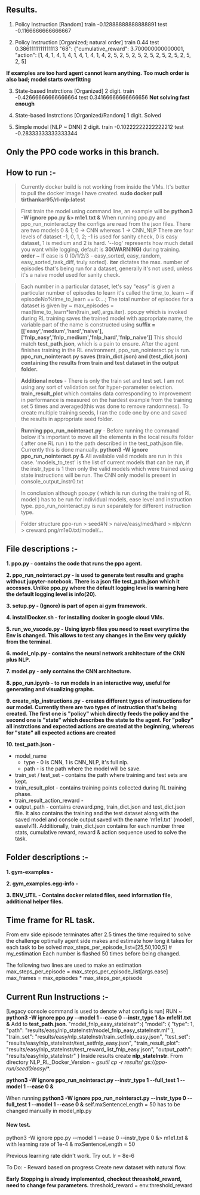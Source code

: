 ## Results.

1. Policy Instruction [Random]
train -0.12888888888888891
test -0.1166666666666667

2. Policy Instruction [Organized; natural order]
train 0.44
test 0.3861111111111113
"68": {"cumulative_reward": 3.700000000000001, "action": [1, 4, 1, 4, 1, 4, 1, 4, 1, 4, 1, 4, 2, 5, 2, 5, 2, 5, 2, 5, 2, 5, 2, 5, 2, 5, 2, 5]

**If examples are too hard agent cannot learn anything.**
**Too much order is also bad; model starts overfitting**

3. State-based Instrctions [Organized] 2 digit.
train -0.42666666666666664
test 0.34166666666666656
**Not solving fast enough**

4. State-based Instrctions [Organized/Random] 1 digit.
Solved

5. Simple model [NLP ~ DNN] 2 digit.
train -0.10222222222222212
test -0.28333333333333344


## Only the PPO code works in this branch.

## How to run :-
> Currently docker build is not working from inside the VMs. It's better to pull the docker image I have created. **sudo docker pull tirthankar95/rl-nlp:latest**

> First train the model using command line, an example will be 
**python3 -W ignore ppo.py &> m1e1.txt &**
When running ppo.py and ppo_run_nointeract.py the configs are read from the json files.
There are two models 0 & 1; 0 -> CNN  whereas 1 -> CNN_NLP
There are four levels of dataset -1, 0, 1, 2; -1 is used for sanity check,
0 is easy dataset, 1 is medium and 2 is hard. '--log' represents how much 
detail you want while logging, default is **30(WARNING)** during training.
**order** ~ If ease is 0 (0/1/2/3 - easy_sorted, easy_random, easy_sorted_task_diff, truly sorted).
**iter** dictates the max. number of episodes that's being run for a dataset,
generally it's not used, unless it's a naive model used for sanity check.


> Each number in a particular dataset, let's say "easy" is given a particular number of episodes to learn it's called the time_to_learn ~ if episodeNo%time_to_learn == 0:...; The total number of episodes for a dataset is given by ~ max_episodes = max(time_to_learn*len(train_set),args.iter). ppo.py which is invoked during RL training saves the trained model with appropriate name, the variable part of the name is constructed using **suffix = [['easy','medium','hard','naive'],['fnlp_easy','fnlp_medium','fnlp_hard','fnlp_naive']]** This should match **test_path.json**, which is a pain to ensure. After the agent finishes training in the RL environment, ppo_run_nointeract.py is run. **ppo_run_nointeract.py saves (train_dict.json) and (test_dict.json) containing the results from train and test dataset in the output folder.**

> **Additional notes** - There is only the train set and test set. I am not using any sort of validation set for hyper-parameter selection. **train_result_plot** which contains data corresponding to improvement in performance is measured on the hardest example from the training set 5 times and averaged(this was done to remove randomness). 
To create multiple training seeds, I ran the code one by one and saved the results in appropriate seed folder.  

> **Running ppo_run_nointeract.py** - Before running the command below it's important to move all the elements in the local results folder ( after one RL run ) to the path described in the test_path.json file. Currently this is done manually. 
**python3 -W ignore ppo_run_nointeract.py &**
> All available valid models are run in this case. 'models_to_test' is the list of current models that can be run, if the instr_type is 1 then only the valid models which were trained using state instructions will be run. The CNN only model is present in console_output_instr0.txt

> In conclusion although ppo.py ( which is run during the training of RL model ) has to be run for individual models, ease level and instruction type. ppo_run_nointeract.py is run separately for different instruction type. 

> Folder structure ppo-run > seed#N > naive/easy/med/hard > nlp/cnn > creward.png/m1e0.txt/model/... 

## File descriptions :-

**1. ppo.py - contains the code that runs the ppo agent.**

**2. ppo_run_nointeract.py - is used to generate test results and graphs without jupyter-notebook. There is a json file test_path.json which it accesses. Unlike ppo.py where the default logging level is warning here the default logging level is info(20).**

**3. setup.py - (Ignore) is part of open ai gym framework.** 

**4. installDocker.sh - for installing docker in google cloud VMs.**

**5. run_wo_vscode.py - Using ipynb files you need to reset everytime the Env is changed. This allows to test any changes in the Env very quickly from the terminal.**

**6. model_nlp.py - contains the neural network architecture of the CNN plus NLP.**

**7. model.py - only contains the CNN architecture.**

**8. ppo_run.ipynb - to run models in an interactive way, useful for generating and visualizing graphs.**

**9. create_nlp_instructions.py - creates different types of instructions for our model. Currently there are two types of instruction that's being created. The first one is "policy" which directly feeds the policy and the second one is "state" which describes the state to the agent. For "policy" all instrctions and expected actions are created at the beginning, whereas for "state" all expected actions are created**

**10. test_path.json -**
- model_name 
    - type - 0 is CNN, 1 is CNN_NLP, it's full nlp.
    - path - is the path where the model will be save.
- train_set / test_set - contains the path where training and test sets are kept.
- train_result_plot - contains training points collected during RL training phase.
- train_result_action_reward - 
- output_path - contains creward.png, train_dict.json and test_dict.json file. It also contains the training and the test dataset along with the saved model and console output saved with the name 'm1e1.txt' (model1, easelvl1). Additionally, train_dict.json contains for each number three stats, cumulative reward, reward & action sequence used to solve the task. 


    
## Folder descriptions :-

**1. gym-examples -**

**2. gym_examples.egg-info -** 

**3. ENV_UTIL - Contains docker related files, seed information file, additional helper files.**

## Time frame for RL task. 

From env side episode terminates after 2.5 times the time required to solve the challenge optimally
agent side makes and estimate how long it takes for each task to be solved max_steps_per_episode_list=[25,50,100,5] # my_estimation
Each number is flashed 50 times before being changed.

The following two lines are used to make an estimation 
    max_steps_per_episode = max_steps_per_episode_list[args.ease]
    max_frames = max_episodes * max_steps_per_episode

## Current Run Instructions :-
[Legacy console command is used to denote what config is run]
RUN ~ **python3 -W ignore ppo.py --model 1 --ease 0 --instr_type 1 &> m1e1i1.txt &**
Add to **test_path.json**.
	"model_fnlp_easy_stateInstr":{
		"model": {
			"type": 1,
			"path": "results/easy/nlp_stateInstr/model_fnlp_easy_stateInstr.ml"
		},
		"train_set": "results/easy/nlp_stateInstr/train_setfnlp_easy.json", 
		"test_set": "results/easy/nlp_stateInstr/test_setfnlp_easy.json", 
		"train_result_plot": "results/easy/nlp_stateInstr/test_reward_list_fnlp_easy.json",
		"output_path": "results/easy/nlp_stateInstr"
	}
Inside results create **nlp_stateInstr**.
From directory NLP_RL_Docker_Version ~ **gsutil cp -r results/*  gs://ppo-run/seed0/easy/**.

**python3 -W ignore ppo_run_nointeract.py --instr_type 1 --full_test 1 --model 1 --ease 0 &**

When running **python3 -W ignore ppo_run_nointeract.py --instr_type 0 --full_test 1 --model 1 --ease 0 &** self.mxSentenceLength = 50 has to be changed manually in model_nlp.py

#### New test.
python3 -W ignore ppo.py --model 1 --ease 0 --instr_type 0 &> m1e1.txt &
with learning rate of 1e-4 & mxSentenceLength = 50

Previous learning rate didn't work. Try out.
lr = 8e-6

To Do: -
Reward based on progress
Create new dataset with natural flow.

**Early Stopping is already implemented, checkout threashold_reward, need to change few parameters.**
threshold_reward = env.threshold_reward